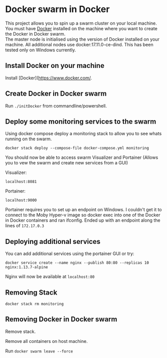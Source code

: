 # Docker swarm in Docker

This project allows you to spin up a swarm cluster on your local machine.  You must have [Docker](https://www.docker.com/) installed on the machine where you want to create the Docker in Docker swarm.  
The master node is initialised using the version of Docker installed on your machine.  All additional nodes use docker:17.11.0-ce-dind.  This has been tested only on Windows currently.

## Install Docker on your machine

Install [Docker](https://www.docker.com/.

## Create Docker in Docker swarm

Run `./initDocker` from commandline/powershell.

## Deploy some monitoring services to the swarm

Using docker compose deploy a monitoring stack to allow you to see whats running on the swarm.

    docker stack deploy --compose-file docker-compose.yml monitoring

You should now be able to access swarm Visualizer and Portainer (Allows you to vew the swarm and create new services from a GUI)

Visualizer:

    localhost:8081 

Portainer: 

    localhost:9000

Portainer requires you to set up an endpoint on Windows.  I couldn't get it to connect to the Moby Hyper-v image so docker exec into one of the Docker in Docker containers and ran ifconfig.  Ended up with an endpoint along the lines of `172.17.0.3`


## Deploying additional services
You can add additional services using the portainer GUI or try:

    docker service create --name nginx --publish 80:80 --replicas 10 nginx:1.13.7-alpine

Nginx will now be available at `localhost:80`

## Removing Stack

    docker stack rm monitoring

## Removing Docker in Docker swarm

Remove stack.

Remove all containers on host machine.

Run `docker swarm leave --force`